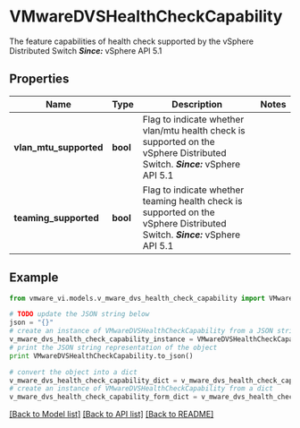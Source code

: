 # VMwareDVSHealthCheckCapability

The feature capabilities of health check supported by the vSphere Distributed Switch  ***Since:*** vSphere API 5.1 

## Properties
Name | Type | Description | Notes
------------ | ------------- | ------------- | -------------
**vlan_mtu_supported** | **bool** | Flag to indicate whether vlan/mtu health check is supported on the vSphere Distributed Switch.  ***Since:*** vSphere API 5.1  | 
**teaming_supported** | **bool** | Flag to indicate whether teaming health check is supported on the vSphere Distributed Switch.  ***Since:*** vSphere API 5.1  | 

## Example

```python
from vmware_vi.models.v_mware_dvs_health_check_capability import VMwareDVSHealthCheckCapability

# TODO update the JSON string below
json = "{}"
# create an instance of VMwareDVSHealthCheckCapability from a JSON string
v_mware_dvs_health_check_capability_instance = VMwareDVSHealthCheckCapability.from_json(json)
# print the JSON string representation of the object
print VMwareDVSHealthCheckCapability.to_json()

# convert the object into a dict
v_mware_dvs_health_check_capability_dict = v_mware_dvs_health_check_capability_instance.to_dict()
# create an instance of VMwareDVSHealthCheckCapability from a dict
v_mware_dvs_health_check_capability_form_dict = v_mware_dvs_health_check_capability.from_dict(v_mware_dvs_health_check_capability_dict)
```
[[Back to Model list]](../README.md#documentation-for-models) [[Back to API list]](../README.md#documentation-for-api-endpoints) [[Back to README]](../README.md)


